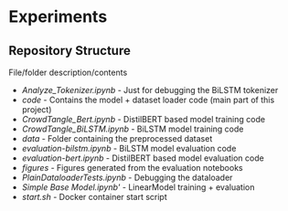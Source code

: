 # Experiments

## Repository Structure

File/folder description/contents

- *Analyze_Tokenizer.ipynb* - Just for debugging the BiLSTM tokenizer
- *code* - Contains the model + dataset loader code (main part of this project)
- *CrowdTangle_Bert.ipynb* - DistilBERT based model training code
- *CrowdTangle_BiLSTM.ipynb* - BiLSTM model training code
- *data* - Folder containing the preprocessed dataset
- *evaluation-bilstm.ipynb* - BiLSTM model evaluation code
- *evaluation-bert.ipynb* - DistilBERT based model evaluation code
- *figures* - Figures generated from the evaluation notebooks
- *PlainDataloaderTests.ipynb* - Debugging the dataloader
- *Simple Base Model.ipynb'* - LinearModel training + evaluation
- *start.sh* - Docker container start script





